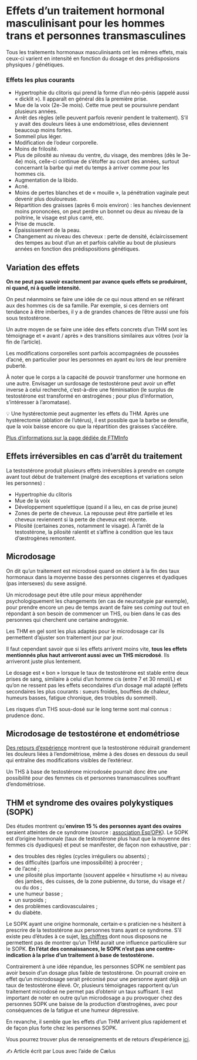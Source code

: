 # Effets d’un traitement hormonal masculinisant pour les hommes trans et personnes transmasculines

Tous les traitements hormonaux masculinisants ont les mêmes effets, mais ceux-ci varient en intensité en fonction du dosage et des prédisposions physiques / génétiques.

### Effets les plus courants

- Hypertrophie du clitoris qui prend la forme d’un néo-pénis (appelé aussi « dicklit »). Il apparaît en général dès la première prise.
- Mue de la voix (2e-3e mois). Cette mue peut se poursuivre pendant plusieurs années.
- Arrêt des règles (elle peuvent parfois revenir pendent le traitement). S’il y avait des douleurs liées à une endométriose, elles deviennent beaucoup moins fortes.
- Sommeil plus léger.
- Modification de l’odeur corporelle.
- Moins de frilosité.
- Plus de pilosité au niveau du ventre, du visage, des membres (dès le 3e-4e) mois, celle-ci continue de s’étoffer au court des années, surtout concernant la barbe qui met du temps à arriver comme pour les hommes cis.
- Augmentation de la libido.
- Acné.
- Moins de pertes blanches et de « mouille », la pénétration vaginale peut devenir plus douloureuse.
- Répartition des graisses (après 6 mois environ) : les hanches deviennent moins prononcées, on peut perdre un bonnet ou deux au niveau de la poitrine, le visage est plus carré, etc.
- Prise de muscle.
- Épaississement de la peau.
- Changement au niveau des cheveux : perte de densité, éclaircissement des tempes au bout d’un an et parfois calvitie au bout de plusieurs années en fonction des prédispositions génétiques.

## Variation des effets

**On ne peut pas savoir exactement par avance quels effets se produiront, ni quand, ni à quelle intensité.**

On peut néanmoins se faire une idée de ce qui nous attend en se référant aux des hommes cis de sa famille. Par exemple, si ces derniers ont tendance à être imberbes, il y a de grandes chances de l’être aussi une fois sous testostérone.

Un autre moyen de se faire une idée des effets concrets d’un THM sont les témoignage et « avant / après » des transitions similaires aux vôtres (voir la fin de l’article).

Les modifications corporelles sont parfois accompagnées de poussées d’acné, en particulier pour les personnes en ayant eu lors de leur première puberté.

À noter que le corps a la capacité de pouvoir transformer une hormone en une autre. Envisager un surdosage de testostérone peut avoir un effet inverse à celui recherché, c’est-à-dire une féminisation (le surplus de testostérone est transformé en œstrogènes ; pour plus d’information, s’intéresser à l’aromatase).

💡 Une hystérectomie peut augmenter les effets du THM. Après une hystérectomie (ablation de l’utérus), il est possible que la barbe se densifie, que la voix baisse encore ou que la répartition des graisses s’accélère.

[Plus d’informations sur la page dédiée de FTMInfo](https://www.ftm-transsexuel.info/medical/hormones/les-effets-de-la-testo.html)

## Effets irréversibles en cas d’arrêt du traitement

La testostérone produit plusieurs effets irréversibles à prendre en compte avant tout début de traitement (malgré des exceptions et variations selon les personnes) :

- Hypertrophie du clitoris
- Mue de la voix
- Développement squelettique (quand il a lieu, en cas de prise jeune)
- Zones de perte de cheveux. La repousse peut être partielle et les cheveux reviennent si la perte de cheveux est récente.
- Pilosité (certaines zones, notamment le visage). À l’arrêt de la testostérone, la pilosité ralentit et s’affine à condition que les taux d’œstrogènes remontent.

## Microdosage

On dit qu’un traitement est microdosé quand on obtient à la fin des taux hormonaux dans la moyenne basse des personnes cisgenres et dyadiques (pas intersexes) du sexe assigné.

Un microdosage peut être utile pour mieux appréhender psychologiquement les changements (en cas de neuroatypie par exemple), pour prendre encore un peu de temps avant de faire ses _coming out_ tout en répondant à son besoin de commencer un THS, ou bien dans le cas des personnes qui cherchent une certaine androgynie.

Les THM en gel sont les plus adaptés pour le microdosage car ils permettent d’ajuster son traitement jour par jour.

Il faut cependant savoir que si les effets arrivent moins vite, **tous les effets mentionnés plus haut arriveront aussi avec un THS microdosé**. Ils arriveront juste plus lentement.

Le dosage est « bon » lorsque le taux de testostérone est stable entre deux prises de sang, similaire à celui d’un homme cis (entre 7 et 30 nmol/L) et qu’on ne ressent pas les effets secondaires d’un dosage mal adapté (effets secondaires les plus courants : sueurs froides, bouffées de chaleur, humeurs basses, fatigue chronique, des troubles du sommeil).

Les risques d’un THS sous-dosé sur le long terme sont mal connus : prudence donc.

## Microdosage de testostérone et endométriose

[Des retours d’expérience](https://blogs.mediapart.fr/juliet-drouar/blog/201219/la-testosterone-un-traitement-pour-lendometriose-et-un-antidouleur) montrent que la testostérone réduirait grandement les douleurs liées à l’endométriose, même à des doses en dessous du seuil qui entraîne des modifications visibles de l’extérieur.

Un THS à base de testostérone microdosée pourrait donc être une possibilité pour des femmes cis et personnes transmasculines souffrant d’endométriose.

## THM et syndrome des ovaires polykystiques (SOPK)

Des études montrent qu’**environ 15 % des personnes ayant des ovaires** seraient atteintes de ce syndrome (source : [association Esp’OPK](https://www.esp-opk.org/sopk-informations)). Le SOPK est d’origine hormonale (taux de testostérone plus haut que la moyenne des femmes cis dyadiques) et peut se manifester, de façon non exhaustive, par :

- des troubles des règles (cycles irréguliers ou absents) ;
- des difficultés (parfois une impossibilité) à procréer ;
- de l’acné ;
- une pilosité plus importante (souvent appelée « hirsutisme ») au niveau des jambes, des cuisses, de la zone pubienne, du torse, du visage et / ou du dos ;
- une humeur basse ;
- un surpoids ;
- des problèmes cardiovasculaires ;
- du diabète.

Le SOPK ayant une origine hormonale, certain·e·s praticien·ne·s hésitent à prescrire de la testostérone aux personnes trans ayant ce syndrome. S’il existe peu d’études à ce sujet, [les chiffres](https://www.sciencedirect.com/science/article/abs/pii/S1530891X2035343X#:~:text=These%20data%20suggest%20that%20testosterone,androgens%20(7%2C8)) dont nous disposons ne permettent pas de montrer qu’un THM aurait une influence particulière sur le SOPK. **En l’état des connaissances, le SOPK n’est pas une contre-indication à la prise d’un traitement à base de testostérone.**

Contrairement à une idée répandue, les personnes SOPK ne semblent pas avoir besoin d’un dosage plus faible de testostérone. On pourrait croire en effet qu’un microdosage serait préconisé pour une personne ayant déjà un taux de testostérone élevé. Or, plusieurs témoignages rapportent qu’un traitement microdosé ne permet pas d’obtenir un taux suffisant. Il est important de noter en outre qu’un microdosage a pu provoquer chez des personnes SOPK une baisse de la production d’œstrogènes, avec pour conséquences de la fatigue et une humeur dépressive.

En revanche, il semble que les effets d’un THM arrivent plus rapidement et de façon plus forte chez les personnes SOPK.

Vous pourrez trouver plus de renseignements et de retours d’expérience [ici](https://www.instagram.com/p/Ce3bfSQDn3Y/?hl=fr).

✍️ Article écrit par Lous avec l’aide de Cælus